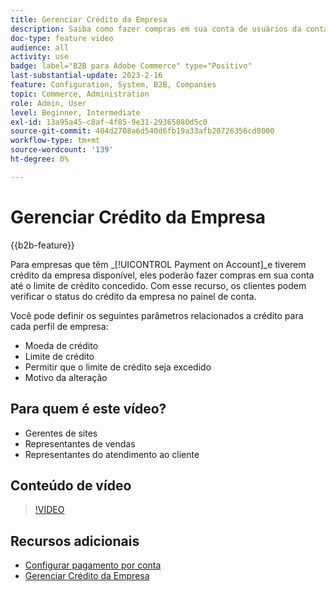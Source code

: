 ```yaml
---
title: Gerenciar Crédito da Empresa
description: Saiba como fazer compras em sua conta de usuários da conta da empresa B2B até o limite de crédito concedido.
doc-type: feature video
audience: all
activity: use
badge: label="B2B para Adobe Commerce" type="Positivo"
last-substantial-update: 2023-2-16
feature: Configuration, System, B2B, Companies
topic: Commerce, Administration
role: Admin, User
level: Beginner, Intermediate
exl-id: 13a95a45-c8af-4f85-9e31-29365080d5c0
source-git-commit: 404d2708a6d540d6fb19a33afb20726356cd8000
workflow-type: tm+mt
source-wordcount: '139'
ht-degree: 0%

---
```


# Gerenciar Crédito da Empresa

{{b2b-feature}}

Para empresas que têm _[!UICONTROL Payment on Account]_e tiverem crédito da empresa disponível, eles poderão fazer compras em sua conta até o limite de crédito concedido. Com esse recurso, os clientes podem verificar o status do crédito da empresa no painel de conta.

Você pode definir os seguintes parâmetros relacionados a crédito para cada perfil de empresa:

- Moeda de crédito
- Limite de crédito
- Permitir que o limite de crédito seja excedido
- Motivo da alteração

## Para quem é este vídeo?

- Gerentes de sites
- Representantes de vendas
- Representantes do atendimento ao cliente

## Conteúdo de vídeo

>[!VIDEO](https://video.tv.adobe.com/v/344445?quality=12&learn=on)

## Recursos adicionais

- [Configurar pagamento por conta](https://experienceleague.adobe.com/docs/commerce-admin/b2b/enable-basic-features.html#configure-payment-on-account)
- [Gerenciar Crédito da Empresa](https://experienceleague.adobe.com/docs/commerce-admin/b2b/companies/credit-company.html)

